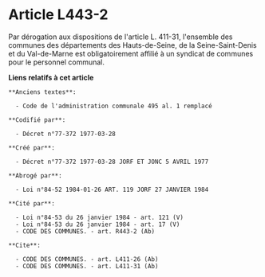 # Article L443-2

Par dérogation aux dispositions de l'article L. 411-31, l'ensemble des communes des départements des Hauts-de-Seine, de la
Seine-Saint-Denis et du Val-de-Marne est obligatoirement affilié à un syndicat de communes pour le personnel communal.

**Liens relatifs à cet article**

	**Anciens textes**:

	  - Code de l'administration communale 495 al. 1 remplacé

	**Codifié par**:

	  - Décret n°77-372 1977-03-28

	**Créé par**:

	  - Décret n°77-372 1977-03-28 JORF ET JONC 5 AVRIL 1977

	**Abrogé par**:

	  - Loi n°84-52 1984-01-26 ART. 119 JORF 27 JANVIER 1984

	**Cité par**:

	  - Loi n°84-53 du 26 janvier 1984 - art. 121 (V)
	  - Loi n°84-53 du 26 janvier 1984 - art. 17 (V)
	  - CODE DES COMMUNES. - art. R443-2 (Ab)

	**Cite**:

	  - CODE DES COMMUNES. - art. L411-26 (Ab)
	  - CODE DES COMMUNES. - art. L411-31 (Ab)
